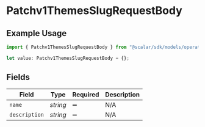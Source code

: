 # Patchv1ThemesSlugRequestBody

## Example Usage

```typescript
import { Patchv1ThemesSlugRequestBody } from "@scalar/sdk/models/operations";

let value: Patchv1ThemesSlugRequestBody = {};
```

## Fields

| Field              | Type               | Required           | Description        |
| ------------------ | ------------------ | ------------------ | ------------------ |
| `name`             | *string*           | :heavy_minus_sign: | N/A                |
| `description`      | *string*           | :heavy_minus_sign: | N/A                |